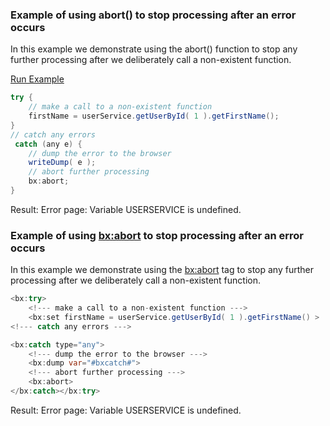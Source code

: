 ### Example of using abort() to stop processing after an error occurs

In this example we demonstrate using the abort() function to stop any further processing after we deliberately call a non-existent function.

<a href="https://try.boxlang.io/?code=eJw1jrEOwjAMROfkKzymA1SsIBaEkFhYEB%2BQpm4b0SaV49JWiH8nKWXznZ99xzTDW4o8h04%2FETQY3bbAPk7Ouw1ONjA6hmpwhq13UlSWAt90h3CEISDdkV7W4LZGfkR5mq%2Blgh1kybj8WZUd5EfGFKPZNKDdDEjkKcjVUYuVrV3KoeuBG%2FxBqU4SBfkxJkgxkmU8R0YBQvycTnThKdWkSBL05A2GYF0tRTHtl2Vq8AU1S07t" target="_blank">Run Example</a>

```java
try {
	// make a call to a non-existent function
	firstName = userService.getUserById( 1 ).getFirstName();
}
// catch any errors
 catch (any e) {
	// dump the error to the browser
	writeDump( e );
	// abort further processing
	bx:abort;
}

```

Result: Error page: Variable USERSERVICE is undefined.

### Example of using <bx:abort> to stop processing after an error occurs

In this example we demonstrate using the <bx:abort> tag to stop any further processing after we deliberately call a non-existent function.


```java
<bx:try>
	<!--- make a call to a non-existent function --->
	<bx:set firstName = userService.getUserById( 1 ).getFirstName() >
<!--- catch any errors --->

<bx:catch type="any">
	<!--- dump the error to the browser --->
	<bx:dump var="#bxcatch#">
	<!--- abort further processing --->
	<bx:abort>
</bx:catch></bx:try>
```

Result: Error page: Variable USERSERVICE is undefined.

